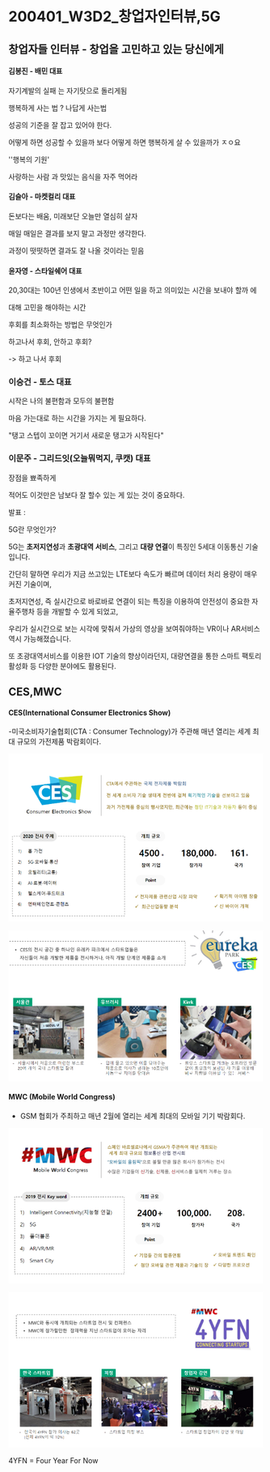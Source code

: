 # 200401_W3D2_창업자인터뷰,5G 



## 창업자들 인터뷰 - 창업을 고민하고 있는 당신에게

#### 김봉진 - 배민 대표



자기계발의 실패 는 자기탓으로 돌리게됨



행복하게 사는 법 ? 나답게 사는법





성공의 기준을 잘 잡고 있어야 한다.



어떻게 하면 성공할 수 있을까 보다 어떻게 하면 행복하게 살 수 있을까가 ㅈㅇ요



''행복의 기원'



사랑하는 사람 과 맛있는 음식을 자주 먹어라





#### 김슬아 - 마켓컬리 대표



돈보다는 배움, 미래보단 오늘만 열심히 살자 



매일 매일은 결과를 보지 말고 과정만 생각한다.



과정이 떳떳하면 결과도 잘 나올 것이라는 믿음 





#### 윤자영 - 스타일쉐어 대표



20,30대는 100년 인생에서 초반이고 어떤 일을 하고 의미있는 시간을 보내야 할까 에

대해 고민을 해야하는 시간



후회를 최소화하는 방법은 무엇인가

하고나서 후회, 안하고 후회?

-> 하고 나서 후회





### 이승건 - 토스 대표



시작은 나의 불편함과 모두의 불편함



마음 가는대로 하는 시간을 가지는 게 필요하다.



"탱고 스텝이 꼬이면 거기서 새로운 탱고가 시작된다"





### 이문주 - 그리드잇(오늘뭐먹지, 쿠캣) 대표



장점을 뾰족하게



적어도 이것만은 남보다 잘 할수 있는 게 있는 것이 중요하다.







발표 :

5G란 무엇인가?

5G는 **초저지연성**과 **초광대역 서비스**, 그리고 **대량 연결**이 특징인 5세대 이동통신 기술입니다.



간단히 말하면 우리가 지금 쓰고있는 LTE보다 속도가 빠르며 데이터 처리 용량이 매우 커진 기술이며,



초저지연성, 즉 실시간으로 바로바로 연결이 되는 특징을 이용하여 안전성이 중요한 자율주행차 등을 개발할 수 있게 되었고, 



우리가 실시간으로 보는 시각에 맞춰서 가상의 영상을 보여줘야하는 VR이나 AR서비스 역시 가능해졌습니다.



또 초광대역서비스를 이용한 IOT 기술의 향상이라던지, 대량연결을 통한 스마트 팩토리 활성화 등 다양한 분야에도 활용된다.



## CES,MWC



#### CES(International Consumer Electronics Show)

-미국소비자기술협회(CTA : Consumer Technology)가 주관해 매년 열리는 세계 최대 규모의 가전제품 박람회이다.



![1585730193832](assets/1585730193832.png)



![1585730300552](assets/1585730300552.png)



#### MWC (Mobile World Congress)

- GSM 협회가 주최하고 매년 2월에 열리는 세계 최대의 모바일 기기 박람회다. 



![1585730321784](assets/1585730321784.png)





![1585730365353](assets/1585730365353.png)



4YFN = Four Year For Now